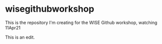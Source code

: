 # wisegithubworkshop
This is the repository I'm creating for the WISE Github workshop, 
watching 11Apr21

This is an edit.